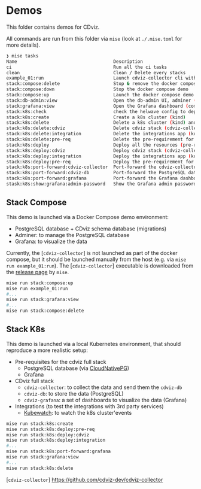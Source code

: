 # Demos

This folder contains demos for CDviz.

All commands are run from this folder via `mise` (look at `./.mise.toml` for more details).

```bash
❯ mise tasks
Name                                    Description
ci                                      Run all the ci tasks
clean                                   Clean / Delete every stacks
example_01:run                          Launch cdviz-collector cli with content (data & configuration) of the example_01 folder
stack:compose:delete                    Stop & remove the docker compose demo (and local data)
stack:compose:down                      Stop the docker compose demo
stack:compose:up                        Launch the docker compose demo (in foreground)
stack:db-admin:view                     Open the db-admin UI, adminer (compose demo)
stack:grafana:view                      Open the Grafana dashboard (compose demo, k8s demo (after port-forward))
stack:k8s:check                         check the helwave config to deploy the stack
stack:k8s:create                        Create a k8s cluster (kind)
stack:k8s:delete                        Delete a k8s cluster (kind) and its resources
stack:k8s:delete:cdviz                  Delete cdviz stack (cdviz-collector, cdviz-db) on a k8s cluster
stack:k8s:delete:integration            Delete the integrations app (kubewatch,...) on a k8s cluster
stack:k8s:delete:pre-req                Delete the pre-requirement for cdviz (postgresql, grafana, ...) on a k8s cluster
stack:k8s:deploy                        Deploy all the resources (pre-req, cdviz, integrations,...) on a k8s cluster
stack:k8s:deploy:cdviz                  Deploy cdviz stack (cdviz-collector, cdviz-db) on a k8s cluster
stack:k8s:deploy:integration            Deploy the integrations app (kubewatch,...) on a k8s cluster
stack:k8s:deploy:pre-req                Deploy the pre-requirement for cdviz (postgresql, grafana, ...) on a k8s cluster
stack:k8s:port-forward:cdviz-collector  Port-forward the cdviz-collector to localhost:8080
stack:k8s:port-forward:cdviz-db         Port-forward the PostgreSQL database to localhost:5432
stack:k8s:port-forward:grafana          Port-forward the Grafana dashboard to localhost:3000
stask:k8s:show:grafana:admin-password   Show the Grafana admin password
```

## Stack Compose

This demo is launched via a Docker Compose demo environment:

- PostgreSQL database + CDviz schema database (migrations)
- Adminer: to manage the PostgreSQL database
- Grafana: to visualize the data

Currently, the [`cdviz-collector`] is not launched as part of the docker compose, but it should be launched manually from the host (e.g. via `mise run example_01:run`).
The [`cdviz-collector`] executable is downloaded from the [release page](https://github.com/cdviz-dev/cdviz-collector/releases) by `mise`.

```bash
mise run stack:compose:up
mise run example_01:run
#...
mise run stack:grafana:view
#...
mise run stack:compose:delete
```

## Stack K8s

This demo is launched via a local Kubernetes environment, that should reproduce a more realistic setup:

- Pre-requisites for the cdviz full stack
  - PostgreSQL database (via [CloudNativePG](https://cloudnative-pg.io/))
  - Grafana
- CDviz full stack
  - `cdviz-collector`: to collect the data and send them the `cdviz-db`
  - `cdviz-db`: to store the data (PostgreSQL)
  - `cdviz-grafana`: a set of dashboards to visualize the data (Grafana)
- Integrations (to test the integrations with 3rd party services)
  - [Kubewatch](https://github.com/robusta-dev/kubewatch): to watch the k8s cluster'events

```bash
mise run stack:k8s:create
mise run stack:k8s:deploy:pre-req
mise run stack:k8s:deploy:cdviz
mise run stack:k8s:deploy:integration
#...
mise run stack:k8s:port-forward:grafana
mise run stack:grafana:view
#...
mise run stack:k8s:delete
```

  [`cdviz-collector`] <https://github.com/cdviz-dev/cdviz-collector>
